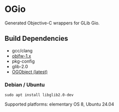 # OGio

Generated Objective-C wrappers for GLib Gio.

## Build Dependencies

- gcc/clang
- [objfw-1.x](https://github.com/ObjFW/ObjFW)
- pkg-config
- glib-2.0
- [OGObject (latest)](https://codeberg.org/ObjGTK/OGObject)

### Debian / Ubuntu

`sudo apt install libglib2.0-dev`

Supported platforms: elementary OS 8, Ubuntu 24.04
